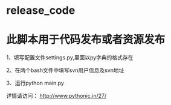 # release_code
# 此脚本用于代码发布或者资源发布

1、填写配置文件settings.py,里面以py字典的格式存在

2、在两个bash文件中填写svn用户信息及svn地址

3、运行python main.py

详情请访问：
http://www.pythonic.in/27/

